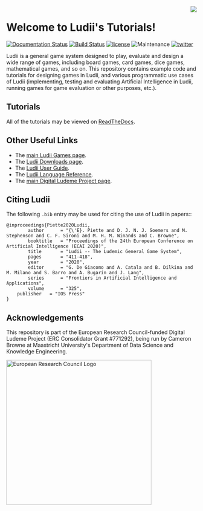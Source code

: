 <img align="right" src="./resources/ludii-logo-64x64.png">

# Welcome to Ludii's Tutorials!

[![Documentation Status](https://readthedocs.org/projects/ludiitutorials/badge/?version=latest)](https://ludiitutorials.readthedocs.io/en/latest/?badge=latest)
[![Build Status](https://travis-ci.org/Ludeme/LudiiTutorials.svg?branch=master)](https://travis-ci.org/Ludeme/LudiiTutorials)
[![license](https://img.shields.io/github/license/Ludeme/LudiiTutorials)](LICENSE)
![Maintenance](https://img.shields.io/badge/Maintained%3F-yes-green.svg)
[![twitter](https://img.shields.io/twitter/follow/ludiigames?style=social)](https://twitter.com/intent/follow?screen_name=ludiigames)

Ludii is a general game system designed to play, evaluate and design a wide range of games, including board games, card games, dice games, mathematical games, 
and so on. This repository contains example code and tutorials for designing games in Ludii, and various programmatic use cases of Ludii (implementing, testing and evaluating Artificial Intelligence in Ludii, running games for game evaluation or other purposes, etc.).

## Tutorials

All of the tutorials may be viewed on [ReadTheDocs](https://ludiitutorials.readthedocs.io/).

## Other Useful Links

- The [main Ludii Games page](https://ludii.games/).
- The [Ludii Downloads page](https://ludii.games/download.php).
- The [Ludii User Guide](https://ludii.games/downloads/LudiiUserGuide.pdf).
- The [Ludii Language Reference](https://ludii.games/downloads/LudiiLanguageReference.pdf).
- The [main Digital Ludeme Project page](http://www.ludeme.eu/).

## Citing Ludii

The following `.bib` entry may be used for citing the use of Ludii in papers::


	@inproceedings{Piette2020Ludii,
            author      = "{\'E}. Piette and D. J. N. J. Soemers and M. Stephenson and C. F. Sironi and M. H. M. Winands and C. Browne",
            booktitle   = "Proceedings of the 24th European Conference on Artificial Intelligence (ECAI 2020)",
            title       = "Ludii -- The Ludemic General Game System",
            pages       = "411-418",
            year        = "2020",
            editor      = "G. De Giacomo and A. Catala and B. Dilkina and M. Milano and S. Barro and A. Bugarín and J. Lang",
            series      = "Frontiers in Artificial Intelligence and Applications",
            volume      = "325",
	    publisher	= "IOS Press"
    }

## Acknowledgements

This repository is part of the European Research Council-funded Digital Ludeme Project (ERC Consolidator Grant \#771292), being run by Cameron Browne at Maastricht University's Department of Data Science and Knowledge Engineering. 

<a href="https://erc.europa.eu/"><img src="./resources/LOGO_ERC-FLAG_EU_.jpg" title="Funded by the European Research Council" alt="European Research Council Logo" height="384"></a>
